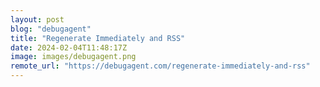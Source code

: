```yaml
---
layout: post
blog: "debugagent"
title: "Regenerate Immediately and RSS"
date: 2024-02-04T11:48:17Z
image: images/debugagent.png
remote_url: "https://debugagent.com/regenerate-immediately-and-rss"
---
```

